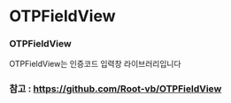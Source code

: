 # OTPFieldView

### OTPFieldView

OTPFieldView는 인증코드 입력창 라이브러리입니다

### 참고 : https://github.com/Root-vb/OTPFieldView
